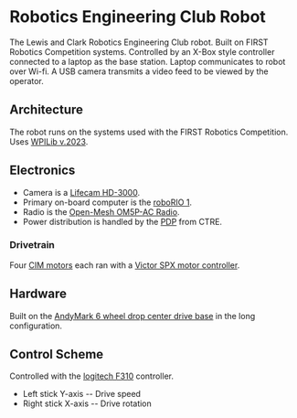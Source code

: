 # Robotics Engineering Club Robot
The Lewis and Clark Robotics Engineering Club robot. Built on FIRST Robotics Competition systems. Controlled by an X-Box style controller connected to a laptop as the base station. Laptop communicates to robot over Wi-fi. A USB camera transmits a video feed to be viewed by the operator.
## Architecture
The robot runs on the systems used with the FIRST Robotics Competition. Uses [WPILib v.2023](https://docs.wpilib.org/en/stable/).
## Electronics
- Camera is a [Lifecam HD-3000](https://www.andymark.com/products/microsoft-lifecam-hd-3000-camera). 
- Primary on-board computer is the [roboRIO 1](https://www.andymark.com/products/ni-roborio).
- Radio is the [Open-Mesh OM5P-AC Radio](https://www.andymark.com/products/open-mesh-om5p-ac-dual-band-1-17-gbps-access-point-radio).
- Power distribution is handled by the [PDP](https://store.ctr-electronics.com/power-distribution-panel/) from CTRE.
### Drivetrain
Four [CIM motors](https://www.andymark.com/products/2-5-in-cim-motor) each ran with a [Victor SPX motor controller](https://www.vexrobotics.com/217-9191.html).
## Hardware
Built on the [AndyMark 6 wheel drop center drive base](https://www.andymark.com/products/am14u5-6-wheel-drop-center-robot-drive-base-first-kit-of-parts-chassis) in the long configuration.
## Control Scheme
Controlled with the [logitech F310](https://www.andymark.com/products/logitech-gamepad-f310) controller.
- Left stick Y-axis  -- Drive speed
- Right stick X-axis -- Drive rotation
